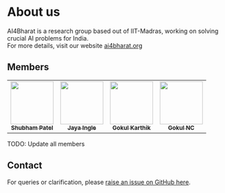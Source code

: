 # About us

AI4Bharat is a research group based out of IIT-Madras, working on solving crucial AI problems for India.  
For more details, visit our website [ai4bharat.org](https://ai4bharat.org)

## Members

<table>
  <tr>
    <td align="center">
      <a href="https://github.com/shubhampateliitm">
        <img src="https://github.com/shubhampateliitm.png" width="100px;" alt=""/>
        <br /><sub><b>Shubham Patel</b></sub>
      </a>
    </td>
    <td align="center">
      <a href="https://github.com/IngleJaya95">
        <img src="https://github.com/IngleJaya95.png" width="100px;" alt=""/>
        <br /><sub><b>Jaya Ingle</b></sub>
      </a>
    </td>
    <td align="center">
      <a href="https://github.com/GokulKarthik">
        <img src="https://github.com/GokulKarthik.png" width="100px;" alt=""/>
        <br /><sub><b>Gokul Karthik</b></sub>
      </a>
    </td>
    <td align="center">
      <a href="https://github.com/GokulNC">
        <img src="https://github.com/GokulNC.png" width="100px;" alt=""/>
        <br /><sub><b>Gokul NC</b></sub>
      </a>
    </td>
  </tr>
</table>

TODO: Update all members

## Contact

For queries or clarification, please [raise an issue on GitHub here](https://github.com/AI4Bharat/Indic-OCR/issues).
